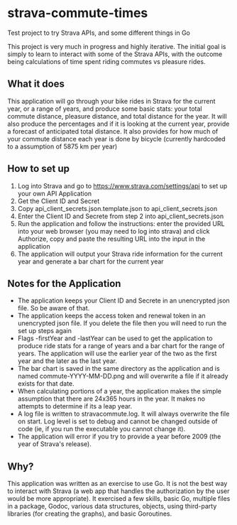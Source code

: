 # strava-commute-times
Test project to try Strava APIs, and some different things in Go

This project is very much in progress and highly iterative. The initial goal is simply to learn to interact with some of the Strava APIs, with the outcome being calculations of time spent riding commutes vs pleasure rides. 

## What it does
This application will go through your bike rides in Strava for the current year, or a range of years, and produce some basic stats: your total commute distance, pleasure distance, and total distance for the year. It will also produce the percentages and if it is looking at the current year, provide a forecast of anticipated total distance.
It also provides for how much of your commute distance each year is done by bicycle (currently hardcoded to a assumption of 5875 km per year)

## How to set up
1. Log into Strava and go to https://www.strava.com/settings/api to set up your own API Application
2. Get the Client ID and Secret
3. Copy api_client_secrets.json.template.json to api_client_secrets.json
4. Enter the Client ID and Secrete from step 2 into api_client_secrets.json
5. Run the application and follow the instructions: enter the provided URL into your web browser (you may need to log into strava) and click Authorize, copy and paste the resulting URL into the input in the application
6. The application will output your Strava ride information for the current year and generate a bar chart for the current year

## Notes for the Application
* The application keeps your Client ID and Secrete in an unencrypted json file. So be aware of that.
* The application keeps the access token and renewal token in an unencrypted json file. If you delete the file then you will need to run the set up steps again
* Flags -firstYear and -lastYear can be used to get the application to produce ride stats for a range of years and a bar chart for the range of years. The application will use the earlier year of the two as the first year and the later as the last year.
* The bar chart is saved in the same directory as the application and is named commute-YYYY-MM-DD.png and will overwrite a file if it already exists for that date.
* When calculating portions of a year, the application makes the simple assumption that there are 24x365 hours in the year. It makes no attempts to determine if its a leap year.
* A log file is written to stravacommute.log. It will always overwrite the file on start. Log level is set to debug and cannot be changed outside of code (ie, if you run the executable you cannot change it).
* The application will error if you try to provide a year before 2009 (the year of Strava's release).

## Why?
This application was written as an exercise to use Go. It is not the best way to interact with Strava (a web app that handles the authorization by the user would be more appropriate). It exercised a few skills, basic Go, multiple files in a package, Godoc, various data structures, objects, using third-party libraries (for creating the graphs), and basic Goroutines.
